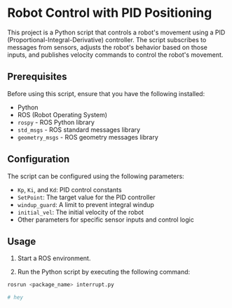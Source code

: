 # Robot Control with PID Positioning

This project is a Python script that controls a robot's movement using a PID (Proportional-Integral-Derivative) controller. The script subscribes to messages from sensors, adjusts the robot's behavior based on those inputs, and publishes velocity commands to control the robot's movement.

## Prerequisites

Before using this script, ensure that you have the following installed:

- Python
- ROS (Robot Operating System)
- `rospy` - ROS Python library
- `std_msgs` - ROS standard messages library
- `geometry_msgs` - ROS geometry messages library

## Configuration

The script can be configured using the following parameters:

- `Kp`, `Ki`, and `Kd`: PID control constants
- `SetPoint`: The target value for the PID controller
- `windup_guard`: A limit to prevent integral windup
- `initial_vel`: The initial velocity of the robot
- Other parameters for specific sensor inputs and control logic

## Usage

1. Start a ROS environment.

2. Run the Python script by executing the following command:

```bash
rosrun <package_name> interrupt.py

# hey
